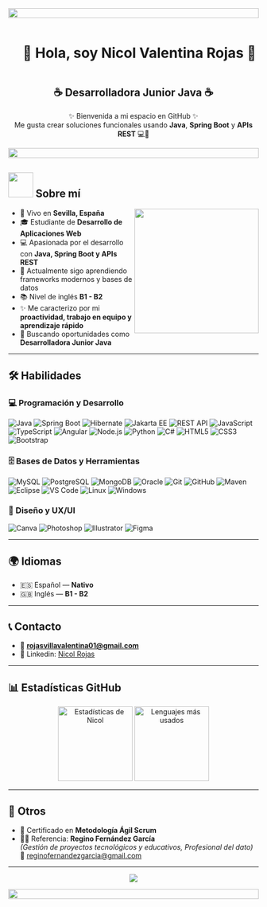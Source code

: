 <!-- Divider -->
<img src="https://i.imgur.com/dBaSKWF.gif" height="20" width="100%">

<!--h1-->
<div id="user-content-toc">
  <ul align="center">
    <summary><h1 style="display: inline-block">🌸 Hola, soy Nicol Valentina Rojas 🌸</h1></summary>
  </ul>
</div>

<!-- Subtitulo -->
<h2 align="center">☕ Desarrolladora Junior Java ☕</h2>

<p align="center">
✨ Bienvenida a mi espacio en GitHub ✨ <br>
Me gusta crear soluciones funcionales usando <b>Java</b>, <b>Spring Boot</b> y <b>APIs REST</b> 💻🌷
</p>

<!-- Divider -->
<img src="https://i.imgur.com/dBaSKWF.gif" height="20" width="100%">

## <picture><img src="https://media.giphy.com/media/citBl9yPwnUOs/giphy.gif" width=50px></picture> Sobre mí

<picture> 
  <img align="right" src="https://media1.giphy.com/media/v1.Y2lkPTc5MGI3NjExZ201d2I0ZWpseThod2ZmcjJjaXUyZTIydWRpZ2RtcDRmajhiYXJnNSZlcD12MV9pbnRlcm5hbF9naWZfYnlfaWQmY3Q9Zw/LMcB8XospGZO8UQq87/giphy.gif" width=250px>
</picture>

- 📍 Vivo en **Sevilla, España**  
- 🎓 Estudiante de **Desarrollo de Aplicaciones Web**  
- 💻 Apasionada por el desarrollo con **Java, Spring Boot y APIs REST**  
- 🌱 Actualmente sigo aprendiendo frameworks modernos y bases de datos  
- 📚 Nivel de inglés **B1 - B2**
- ✨ Me caracterizo por mi **proactividad, trabajo en equipo y aprendizaje rápido**  
- 🚀 Buscando oportunidades como **Desarrolladora Junior Java**

---

## 🛠️ Habilidades

### 💻 Programación y Desarrollo
![Java](https://img.shields.io/badge/Java-ED8B00?style=flat-square&logo=java&logoColor=white)
![Spring Boot](https://img.shields.io/badge/Spring%20Boot-6DB33F?style=flat-square&logo=springboot&logoColor=white)
![Hibernate](https://img.shields.io/badge/Hibernate-59666C?style=flat-square&logo=hibernate&logoColor=white)
![Jakarta EE](https://img.shields.io/badge/Jakarta%20EE-E34F26?style=flat-square&logo=java&logoColor=white)
![REST API](https://img.shields.io/badge/REST-85EA2D?style=flat-square&logo=swagger&logoColor=000000)
![JavaScript](https://img.shields.io/badge/JavaScript-F7DF1E?style=flat-square&logo=javascript&logoColor=000)
![TypeScript](https://img.shields.io/badge/TypeScript-3178C6?style=flat-square&logo=typescript&logoColor=white)
![Angular](https://img.shields.io/badge/Angular-DD0031?style=flat-square&logo=angular&logoColor=white)
![Node.js](https://img.shields.io/badge/Node.js-339933?style=flat-square&logo=node.js&logoColor=white)
![Python](https://img.shields.io/badge/Python-3776AB?style=flat-square&logo=python&logoColor=white)
![C#](https://img.shields.io/badge/C%23-239120?style=flat-square&logo=c-sharp&logoColor=white)
![HTML5](https://img.shields.io/badge/HTML5-E34F26?style=flat-square&logo=html5&logoColor=white)
![CSS3](https://img.shields.io/badge/CSS3-1572B6?style=flat-square&logo=css3&logoColor=white)
![Bootstrap](https://img.shields.io/badge/Bootstrap-7952B3?style=flat-square&logo=bootstrap&logoColor=white)

### 🗄️ Bases de Datos y Herramientas
![MySQL](https://img.shields.io/badge/MySQL-4479A1?style=flat-square&logo=mysql&logoColor=white)
![PostgreSQL](https://img.shields.io/badge/PostgreSQL-316192?style=flat-square&logo=postgresql&logoColor=white)
![MongoDB](https://img.shields.io/badge/MongoDB-47A248?style=flat-square&logo=mongodb&logoColor=white)
![Oracle](https://img.shields.io/badge/Oracle-F80000?style=flat-square&logo=oracle&logoColor=white)
![Git](https://img.shields.io/badge/Git-F05032?style=flat-square&logo=git&logoColor=white)
![GitHub](https://img.shields.io/badge/GitHub-181717?style=flat-square&logo=github&logoColor=white)
![Maven](https://img.shields.io/badge/Maven-C71A36?style=flat-square&logo=apachemaven&logoColor=white)
![Eclipse](https://img.shields.io/badge/Eclipse-2C2255?style=flat-square&logo=eclipseide&logoColor=white)
![VS Code](https://img.shields.io/badge/VS%20Code-0078D4?style=flat-square&logo=visualstudiocode&logoColor=white)
![Linux](https://img.shields.io/badge/Linux-FCC624?style=flat-square&logo=linux&logoColor=000)
![Windows](https://img.shields.io/badge/Windows-0078D6?style=flat-square&logo=windows&logoColor=white)

### 🎨 Diseño y UX/UI
![Canva](https://img.shields.io/badge/Canva-00C4CC?style=flat-square&logo=canva&logoColor=white)
![Photoshop](https://img.shields.io/badge/Photoshop-31A8FF?style=flat-square&logo=adobephotoshop&logoColor=white)
![Illustrator](https://img.shields.io/badge/Illustrator-FF9A00?style=flat-square&logo=adobeillustrator&logoColor=white)
![Figma](https://img.shields.io/badge/Figma-F24E1E?style=flat-square&logo=figma&logoColor=white)

---

## 🌍 Idiomas
- 🇪🇸 Español — **Nativo**  
- 🇬🇧 Inglés — **B1 - B2** 

---

## 📞 Contacto
- 📧 **rojasvillavalentina01@gmail.com**    
- 💼 Linkedin: [Nicol Rojas](https://www.linkedin.com/in/nicol-rojas)  

---

## 📊 Estadísticas GitHub
<p align="center">
  <img src="https://github-readme-stats.vercel.app/api?username=Valentina-nvrv&show_icons=true&theme=tokyonight" alt="Estadísticas de Nicol" height="150"/>
  <img src="https://github-readme-stats.vercel.app/api/top-langs/?username=Valentina-nvrv&layout=compact&theme=tokyonight" alt="Lenguajes más usados" height="150"/>
</p>

---

## 📌 Otros
- 📜 Certificado en **Metodología Ágil Scrum**  
- 👨‍🏫 Referencia: **Regino Fernández García**  
  *(Gestión de proyectos tecnológicos y educativos, Profesional del dato)*  
  📧 reginofernandezgarcia@gmail.com  

---

<p align="center">
  <img src="https://profile-counter.glitch.me/nicol-rojas/count.svg" />
</p>

<!-- Divider -->
<img src="https://i.imgur.com/dBaSKWF.gif" height="20" width="100%">
